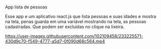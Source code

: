App lista de pessoas 


Esse app e um aplicativo react.js que lista pessoas e suas idades e mostra na tela, penas guarda em uma variável mostrando na tela, as pessoas cadastradas. Que podem ser excluídas no clique na lixeira.








https://user-images.githubusercontent.com/102109458/233225571-430d9c70-f549-4777-a5d7-0f090d68c564.mp4

